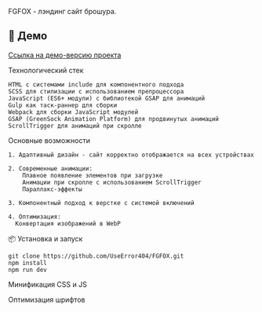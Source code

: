 FGFOX - лэндинг сайт брошура. 

## 🚀 Демо

[Ссылка на демо-версию проекта](https://useerror404.github.io/FGFOX/)

Технологический стек

    HTML с системами include для компонентного подхода
    SCSS для стилизации с использованием препроцессора
    JavaScript (ES6+ модули) с библиотекой GSAP для анимаций
    Gulp как таск-раннер для сборки
    Webpack для сборки JavaScript модулей
    GSAP (GreenSock Animation Platform) для продвинутых анимаций
    ScrollTrigger для анимаций при скролле

Основные возможности

    1. Адаптивный дизайн - сайт корректно отображается на всех устройствах

    2. Современные анимации:
        Плавное появление элементов при загрузке
        Анимации при скролле с использованием ScrollTrigger
        Параллакс-эффекты

    3. Компонентный подход к верстке с системой включений

    4. Оптимизация:
      Конвертация изображений в WebP

📦 Установка и запуск
    
    git clone https://github.com/UseError404/FGFOX.git
    npm install
    npm run dev

Минификация CSS и JS

Оптимизация шрифтов
